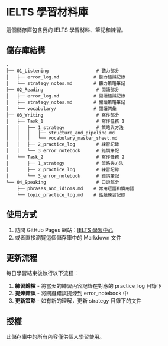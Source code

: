 # IELTS 學習材料庫

這個儲存庫包含我的 IELTS 學習材料、筆記和練習。

## 儲存庫結構

```
.
├── 01_Listening                  # 聽力部分
│   ├── error_log.md             # 聽力錯誤記錄
│   └── strategy_notes.md        # 聽力策略筆記
├── 02_Reading                    # 閱讀部分
│   ├── error_log.md             # 閱讀錯誤記錄
│   ├── strategy_notes.md        # 閱讀策略筆記
│   └── vocabulary/              # 閱讀詞彙
├── 03_Writing                    # 寫作部分
│   ├── Task_1                    # 寫作任務 1
│   │   ├── 1_strategy            # 策略與方法
│   │   │   ├── structure_and_pipeline.md
│   │   │   └── vocabulary_master_sheet.md
│   │   ├── 2_practice_log        # 練習記錄
│   │   └── 3_error_notebook      # 錯誤筆記
│   └── Task_2                    # 寫作任務 2
│       ├── 1_strategy            # 策略與方法
│       ├── 2_practice_log        # 練習記錄
│       └── 3_error_notebook      # 錯誤筆記
└── 04_Speaking                   # 口說部分
    ├── phrases_and_idioms.md    # 常用短語和慣用語
    └── topic_practice_log.md    # 話題練習記錄
```

## 使用方式

1. 訪問 GitHub Pages 網站：[IELTS 學習中心](https://yourusername.github.io/ielts/)
2. 或者直接瀏覽這個儲存庫中的 Markdown 文件

## 更新流程

每日學習結束後執行以下流程：

1. **練習歸檔** - 將當天的練習內容記錄在對應的 practice_log 目錄下
2. **提煉錯誤** - 將關鍵錯誤提煉到 error_notebook 中
3. **更新策略** - 如有新的理解，更新 strategy 目錄下的文件

## 授權

此儲存庫中的所有內容僅供個人學習使用。
